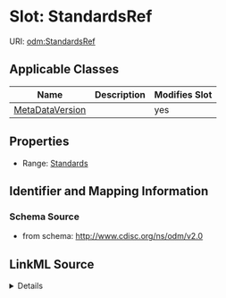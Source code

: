 # Slot: StandardsRef

URI: [odm:StandardsRef](http://www.cdisc.org/ns/odm/v2.0/StandardsRef)



<!-- no inheritance hierarchy -->




## Applicable Classes

| Name | Description | Modifies Slot |
| --- | --- | --- |
[MetaDataVersion](MetaDataVersion.md) |  |  yes  |







## Properties

* Range: [Standards](Standards.md)





## Identifier and Mapping Information







### Schema Source


* from schema: http://www.cdisc.org/ns/odm/v2.0




## LinkML Source

<details>
```yaml
name: StandardsRef
from_schema: http://www.cdisc.org/ns/odm/v2.0
rank: 1000
alias: StandardsRef
domain_of:
- MetaDataVersion
range: Standards

```
</details>
